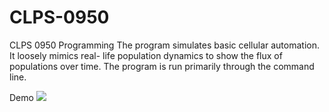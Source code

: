 # CLPS-0950
CLPS 0950 Programming
The program simulates basic cellular automation.  It loosely mimics real-
life population dynamics to show the flux of populations over time.
The program is run primarily through the command line.


Demo
![](Users/mo/Documents/MATLAB/GitHub/Demo.gif)